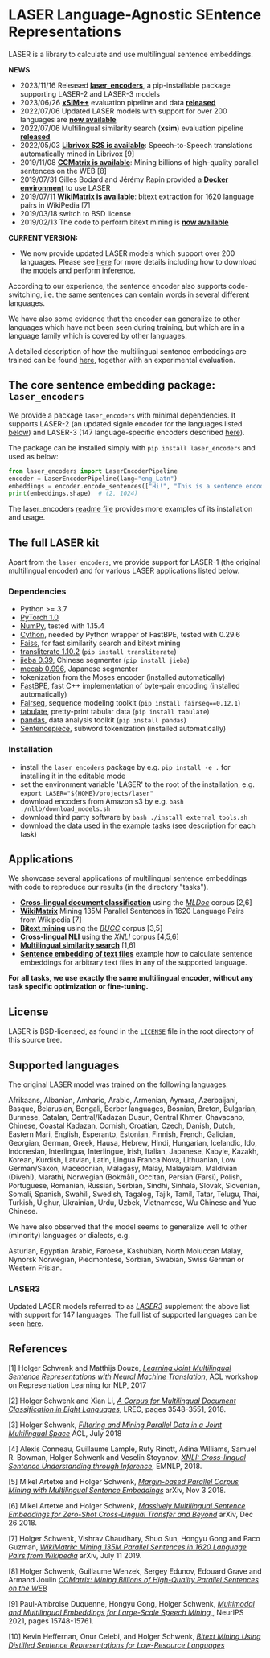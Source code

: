# LASER  Language-Agnostic SEntence Representations

LASER is a library to calculate and use multilingual sentence embeddings.

**NEWS**
* 2023/11/16 Released [**laser_encoders**](laser_encoders), a pip-installable package supporting LASER-2 and LASER-3 models
* 2023/06/26 [**xSIM++**](https://arxiv.org/abs/2306.12907) evaluation pipeline and data [**released**](tasks/xsimplusplus/README.md)
* 2022/07/06 Updated LASER models with support for over 200 languages are [**now available**](nllb/README.md)
* 2022/07/06 Multilingual similarity search (**xsim**) evaluation pipeline [**released**](tasks/xsim/README.md)
* 2022/05/03 [**Librivox S2S is available**](tasks/librivox-s2s): Speech-to-Speech translations automatically mined in Librivox [9]
* 2019/11/08 [**CCMatrix is available**](tasks/CCMatrix): Mining billions of high-quality parallel sentences on the WEB [8]
* 2019/07/31 Gilles Bodard and Jérémy Rapin provided a [**Docker environment**](docker) to use LASER
* 2019/07/11 [**WikiMatrix is available**](tasks/WikiMatrix): bitext extraction for 1620 language pairs in WikiPedia [7]
* 2019/03/18 switch to BSD license
* 2019/02/13 The code to perform bitext mining is [**now available**](tasks/bucc)

**CURRENT VERSION:**
* We now provide updated LASER models which support over 200 languages. Please see [here](nllb/README.md) for more details including how to download the models and perform inference.

According to our experience, the sentence encoder also supports code-switching, i.e.
the same sentences can contain words in several different languages.

We have also some evidence that the encoder can generalize to other
languages which have not been seen during training, but which are in
a language family which is covered by other languages.

A detailed description of how the multilingual sentence embeddings are trained can
be found [here](https://arxiv.org/abs/2205.12654), together with an experimental evaluation.

## The core sentence embedding package: `laser_encoders`
We provide a package `laser_encoders` with minimal dependencies. 
It supports LASER-2 (an updated signle encoder for the languages listed [below](#supported-languages)) 
and LASER-3 (147 language-specific encoders described [here](nllb/README.md)).

The package can be installed simply with `pip install laser_encoders` and used as below:

```python
from laser_encoders import LaserEncoderPipeline
encoder = LaserEncoderPipeline(lang="eng_Latn")
embeddings = encoder.encode_sentences(["Hi!", "This is a sentence encoder."])
print(embeddings.shape)  # (2, 1024)
```

The laser_encoders [readme file](laser_encoders) provides more examples of its installation and usage.

## The full LASER kit
Apart from the `laser_encoders`, we provide support for LASER-1 (the original multilingual encoder)
and for various LASER applications listed below.

### Dependencies
* Python >= 3.7
* [PyTorch 1.0](http://pytorch.org/)
* [NumPy](http://www.numpy.org/), tested with 1.15.4
* [Cython](https://pypi.org/project/Cython/), needed by Python wrapper of FastBPE, tested with 0.29.6
* [Faiss](https://github.com/facebookresearch/faiss), for fast similarity search and bitext mining
* [transliterate 1.10.2](https://pypi.org/project/transliterate) (`pip install transliterate`)
* [jieba 0.39](https://pypi.org/project/jieba/), Chinese segmenter (`pip install jieba`)
* [mecab 0.996](https://pypi.org/project/JapaneseTokenizer/), Japanese segmenter
* tokenization from the Moses encoder (installed automatically)
* [FastBPE](https://github.com/glample/fastBPE), fast C++ implementation of byte-pair encoding (installed automatically)
* [Fairseq](https://github.com/pytorch/fairseq), sequence modeling toolkit (`pip install fairseq==0.12.1`)
* [tabulate](https://pypi.org/project/tabulate), pretty-print tabular data (`pip install tabulate`)
* [pandas](https://pypi.org/project/pandas), data analysis toolkit (`pip install pandas`)
* [Sentencepiece](https://github.com/google/sentencepiece), subword tokenization (installed automatically)

### Installation
* install the `laser_encoders` package by e.g. `pip install -e .` for installing it in the editable mode
* set the environment variable 'LASER' to the root of the installation, e.g.
  `export LASER="${HOME}/projects/laser"`
* download encoders from Amazon s3 by e.g. `bash ./nllb/download_models.sh` 
* download third party software by `bash ./install_external_tools.sh`
* download the data used in the example tasks (see description for each task)

## Applications

We showcase several applications of multilingual sentence embeddings
with code to reproduce our results (in the directory "tasks").

* [**Cross-lingual document classification**](tasks/mldoc) using the
  [*MLDoc*](https://github.com/facebookresearch/MLDoc) corpus [2,6]
* [**WikiMatrix**](tasks/WikiMatrix)
   Mining 135M Parallel Sentences in 1620 Language Pairs from Wikipedia [7]
* [**Bitext mining**](tasks/bucc) using the
  [*BUCC*](https://comparable.limsi.fr/bucc2018/bucc2018-task.html) corpus [3,5]
* [**Cross-lingual NLI**](tasks/xnli)
  using the [*XNLI*](https://www.nyu.edu/projects/bowman/xnli/) corpus [4,5,6]
* [**Multilingual similarity search**](tasks/similarity) [1,6]
* [**Sentence embedding of text files**](tasks/embed)
  example how to calculate sentence embeddings for arbitrary text files in any of the supported language.

**For all tasks, we use exactly the same multilingual encoder, without any task specific optimization or fine-tuning.**

## License

LASER is BSD-licensed, as found in the [`LICENSE`](LICENSE) file in the root directory of this source tree.

## Supported languages

The original LASER model was trained on the following languages:

Afrikaans, Albanian, Amharic, Arabic, Armenian, Aymara, Azerbaijani, Basque, Belarusian, Bengali,
Berber languages, Bosnian, Breton, Bulgarian, Burmese, Catalan, Central/Kadazan Dusun, Central Khmer,
Chavacano, Chinese, Coastal Kadazan, Cornish, Croatian, Czech, Danish, Dutch, Eastern Mari, English,
Esperanto, Estonian, Finnish, French, Galician, Georgian, German, Greek, Hausa, Hebrew, Hindi,
Hungarian, Icelandic, Ido, Indonesian, Interlingua, Interlingue, Irish, Italian, Japanese, Kabyle,
Kazakh, Korean, Kurdish, Latvian, Latin, Lingua Franca Nova, Lithuanian, Low German/Saxon,
Macedonian, Malagasy, Malay, Malayalam, Maldivian (Divehi), Marathi, Norwegian (Bokmål), Occitan,
Persian (Farsi), Polish, Portuguese, Romanian, Russian, Serbian, Sindhi, Sinhala, Slovak, Slovenian,
Somali, Spanish, Swahili, Swedish, Tagalog, Tajik, Tamil, Tatar, Telugu, Thai, Turkish, Uighur,
Ukrainian, Urdu, Uzbek, Vietnamese, Wu Chinese and Yue Chinese.

We have also observed that the model seems to generalize well to other (minority) languages or dialects, e.g.

Asturian, Egyptian Arabic, Faroese, Kashubian, North Moluccan Malay, Nynorsk Norwegian, Piedmontese, Sorbian, Swabian,
Swiss German or Western Frisian.

### LASER3

Updated LASER models referred to as *[LASER3](nllb/README.md)* supplement the above list with support for 147 languages. The full list of supported languages can be seen [here](nllb/README.md#list-of-available-laser3-encoders).

## References

[1] Holger Schwenk and Matthijs Douze,
    [*Learning Joint Multilingual Sentence Representations with Neural Machine Translation*](https://aclanthology.info/papers/W17-2619/w17-2619),
    ACL workshop on Representation Learning for NLP, 2017

[2] Holger Schwenk and Xian Li,
    [*A Corpus for Multilingual Document Classification in Eight Languages*](http://www.lrec-conf.org/proceedings/lrec2018/pdf/658.pdf),
    LREC, pages 3548-3551, 2018.

[3] Holger Schwenk,
    [*Filtering and Mining Parallel Data in a Joint Multilingual Space*](http://aclweb.org/anthology/P18-2037)
    ACL, July 2018

[4] Alexis Conneau, Guillaume Lample, Ruty Rinott, Adina Williams, Samuel R. Bowman, Holger Schwenk and Veselin Stoyanov,
    [*XNLI: Cross-lingual Sentence Understanding through Inference*](https://aclweb.org/anthology/D18-1269),
    EMNLP, 2018.

[5] Mikel Artetxe and Holger Schwenk,
    [*Margin-based Parallel Corpus Mining with Multilingual Sentence Embeddings*](https://arxiv.org/abs/1811.01136)
    arXiv, Nov 3 2018.

[6] Mikel Artetxe and Holger Schwenk,
    [*Massively Multilingual Sentence Embeddings for Zero-Shot Cross-Lingual Transfer and Beyond*](https://arxiv.org/abs/1812.10464)
    arXiv, Dec 26 2018.

[7] Holger Schwenk, Vishrav Chaudhary, Shuo Sun, Hongyu Gong and Paco Guzman,
    [*WikiMatrix: Mining 135M Parallel Sentences in 1620 Language Pairs from Wikipedia*](https://arxiv.org/abs/1907.05791)
    arXiv, July 11  2019.

[8] Holger Schwenk, Guillaume Wenzek, Sergey Edunov, Edouard Grave and Armand Joulin
    [*CCMatrix: Mining Billions of High-Quality Parallel Sentences on the WEB*](https://arxiv.org/abs/1911.04944)

[9] Paul-Ambroise Duquenne, Hongyu Gong, Holger Schwenk,
    [*Multimodal and Multilingual Embeddings for Large-Scale Speech Mining,*](https://papers.nips.cc/paper/2021/hash/8466f9ace6a9acbe71f75762ffc890f1-Abstract.html), NeurIPS 2021, pages 15748-15761.

[10] Kevin Heffernan, Onur Celebi, and Holger Schwenk,
     [*Bitext Mining Using Distilled Sentence Representations for Low-Resource Languages*](https://arxiv.org/abs/2205.12654)
